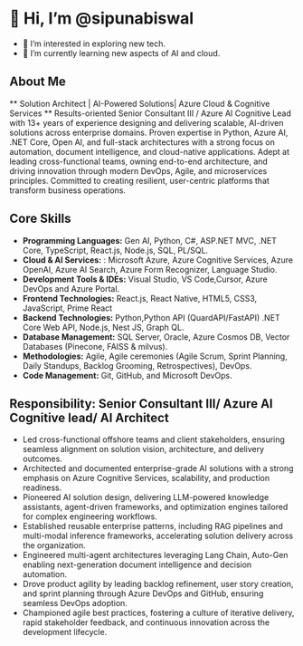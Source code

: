 # 👋 Hi, I’m @sipunabiswal  
- 👀 I’m interested in exploring new tech.  
- 🌱 I’m currently learning new aspects of AI and cloud.  

## About Me  
** Solution Architect | AI-Powered Solutions| Azure Cloud & Cognitive Services ** 
Results-oriented Senior Consultant III / Azure AI Cognitive Lead with 13+ years of experience designing and delivering scalable, AI-driven solutions across enterprise domains. Proven expertise in Python, Azure AI, .NET Core, Open AI, and full-stack architectures with a strong focus on automation, document intelligence, and cloud-native applications. Adept at leading cross-functional teams, owning end-to-end architecture, and driving innovation through modern DevOps, Agile, and microservices principles. Committed to creating resilient, user-centric platforms that transform business operations.  

## Core Skills  
- **Programming Languages:** Gen AI, Python, C#, ASP.NET MVC, .NET Core, TypeScript, React.js, Node.js, SQL, PL/SQL.  
- **Cloud & AI Services:** : Microsoft Azure, Azure Cognitive Services, Azure OpenAI, Azure AI Search, Azure Form Recognizer, Language Studio.  
- **Development Tools & IDEs:** Visual Studio, VS Code,Cursor, Azure DevOps and Azure Portal.
- **Frontend Technologies:** React.js, React Native, HTML5, CSS3, JavaScript, Prime React
- **Backend Technologies:** Python,Python API (QuardAPI/FastAPI) .NET Core Web API, Node.js, Nest JS, Graph QL.
- **Database Management:** SQL Server, Oracle, Azure Cosmos DB, Vector Databases (Pinecone, FAISS & milvus).  
- **Methodologies:** Agile, Agile ceremonies (Agile Scrum, Sprint Planning, Daily Standups, Backlog Grooming, Retrospectives), DevOps.  
- **Code Management:** Git, GitHub, and Microsoft DevOps.  

## Responsibility: Senior Consultant III/ Azure AI Cognitive lead/ AI Architect
- Led cross-functional offshore teams and client stakeholders, ensuring seamless alignment on solution vision, architecture, and delivery outcomes.
- Architected and documented enterprise-grade AI solutions with a strong emphasis on Azure Cognitive Services, scalability, and production readiness.
- Pioneered AI solution design, delivering LLM-powered knowledge assistants, agent-driven frameworks, and optimization engines tailored for complex engineering workflows.
- Established reusable enterprise patterns, including RAG pipelines and multi-modal inference frameworks, accelerating solution delivery across the organization.
- Engineered multi-agent architectures leveraging Lang Chain, Auto-Gen enabling next-generation document intelligence and decision automation.
- Drove product agility by leading backlog refinement, user story creation, and sprint planning through Azure DevOps and GitHub, ensuring seamless DevOps adoption.
- Championed agile best practices, fostering a culture of iterative delivery, rapid stakeholder feedback, and continuous innovation across the development lifecycle.




<!---
sipunabiswal/sipunabiswal is a ✨ special ✨ repository because its `README.md` (this file) appears on your GitHub profile.
You can click the Preview link to take a look at your changes.
--->
